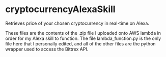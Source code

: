 # cryptocurrencyAlexaSkill
Retrieves price of your chosen cryptocurrency in real-time on Alexa.

These files are the contents of the .zip file I uploaded onto AWS lambda in order for my Alexa skill to function.  The file lambda_function.py is the only file here that I personally edited, and all of the other files are the python
wrapper used to access the Bittrex API.
